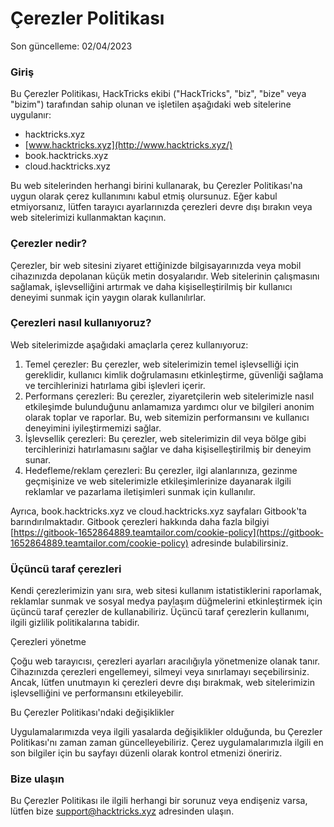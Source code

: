 # Çerezler Politikası

Son güncelleme: 02/04/2023

### Giriş

Bu Çerezler Politikası, HackTricks ekibi ("HackTricks", "biz", "bize" veya "bizim") tarafından sahip olunan ve işletilen aşağıdaki web sitelerine uygulanır:

* hacktricks.xyz
* [www.hacktricks.xyz](http://www.hacktricks.xyz/)
* book.hacktricks.xyz
* cloud.hacktricks.xyz

Bu web sitelerinden herhangi birini kullanarak, bu Çerezler Politikası'na uygun olarak çerez kullanımını kabul etmiş olursunuz. Eğer kabul etmiyorsanız, lütfen tarayıcı ayarlarınızda çerezleri devre dışı bırakın veya web sitelerimizi kullanmaktan kaçının.

### Çerezler nedir?

Çerezler, bir web sitesini ziyaret ettiğinizde bilgisayarınızda veya mobil cihazınızda depolanan küçük metin dosyalarıdır. Web sitelerinin çalışmasını sağlamak, işlevselliğini artırmak ve daha kişiselleştirilmiş bir kullanıcı deneyimi sunmak için yaygın olarak kullanılırlar.

### Çerezleri nasıl kullanıyoruz?

Web sitelerimizde aşağıdaki amaçlarla çerez kullanıyoruz:

1. Temel çerezler: Bu çerezler, web sitelerimizin temel işlevselliği için gereklidir, kullanıcı kimlik doğrulamasını etkinleştirme, güvenliği sağlama ve tercihlerinizi hatırlama gibi işlevleri içerir.
2. Performans çerezleri: Bu çerezler, ziyaretçilerin web sitelerimizle nasıl etkileşimde bulunduğunu anlamamıza yardımcı olur ve bilgileri anonim olarak toplar ve raporlar. Bu, web sitemizin performansını ve kullanıcı deneyimini iyileştirmemizi sağlar.
3. İşlevsellik çerezleri: Bu çerezler, web sitelerimizin dil veya bölge gibi tercihlerinizi hatırlamasını sağlar ve daha kişiselleştirilmiş bir deneyim sunar.
4. Hedefleme/reklam çerezleri: Bu çerezler, ilgi alanlarınıza, gezinme geçmişinize ve web sitelerimizle etkileşimlerinize dayanarak ilgili reklamlar ve pazarlama iletişimleri sunmak için kullanılır.

Ayrıca, book.hacktricks.xyz ve cloud.hacktricks.xyz sayfaları Gitbook'ta barındırılmaktadır. Gitbook çerezleri hakkında daha fazla bilgiyi [https://gitbook-1652864889.teamtailor.com/cookie-policy](https://gitbook-1652864889.teamtailor.com/cookie-policy) adresinde bulabilirsiniz.

### Üçüncü taraf çerezleri

Kendi çerezlerimizin yanı sıra, web sitesi kullanım istatistiklerini raporlamak, reklamlar sunmak ve sosyal medya paylaşım düğmelerini etkinleştirmek için üçüncü taraf çerezler de kullanabiliriz. Üçüncü taraf çerezlerin kullanımı, ilgili gizlilik politikalarına tabidir.

Çerezleri yönetme

Çoğu web tarayıcısı, çerezleri ayarları aracılığıyla yönetmenize olanak tanır. Cihazınızda çerezleri engellemeyi, silmeyi veya sınırlamayı seçebilirsiniz. Ancak, lütfen unutmayın ki çerezleri devre dışı bırakmak, web sitelerimizin işlevselliğini ve performansını etkileyebilir.

Bu Çerezler Politikası'ndaki değişiklikler

Uygulamalarımızda veya ilgili yasalarda değişiklikler olduğunda, bu Çerezler Politikası'nı zaman zaman güncelleyebiliriz. Çerez uygulamalarımızla ilgili en son bilgiler için bu sayfayı düzenli olarak kontrol etmenizi öneririz.

### Bize ulaşın

Bu Çerezler Politikası ile ilgili herhangi bir sorunuz veya endişeniz varsa, lütfen bize [support@hacktricks.xyz](mailto:support@hacktricks.xyz) adresinden ulaşın.
